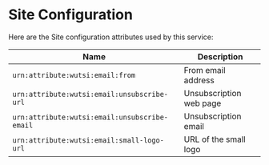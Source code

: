 # Site Configuration
Here are the Site configuration attributes used by this service:

| Name | Description |
|------|-------------|
| `urn:attribute:wutsi:email:from` | From email address |
| `urn:attribute:wutsi:email:unsubscribe-url` | Unsubscription web page |
| `urn:attribute:wutsi:email:unsubscribe-email` | Unsubscription email |
| `urn:attribute:wutsi:email:small-logo-url` | URL of the small logo |



